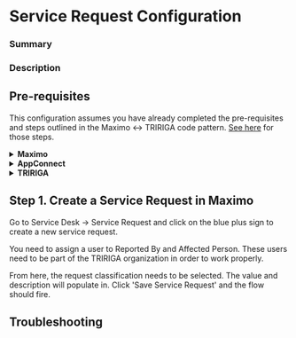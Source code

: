 
# Service Request Configuration


### Summary

### Description

## Pre-requisites

This configuration assumes you have already completed the pre-requisites and steps outlined in the Maximo <-> TRIRIGA code pattern. [See here](https://developer.ibm.com/patterns/synchronize-databases-between-asset-workplace-management-solutions/) for those steps.


<details><summary><b>Maximo</b></summary>

Within Maximo, some initial changes to the database and Service Request application need to be completed in order for the integration to work properly. Errors may arise if these steps are not completed.

### 1. 

Service request is a view. The changes will be on the Ticket Table.

We need to create a Domain first that will link to an attribute on the Ticket table.

Domain: PLUSTREQCLASS
Description: Tririga service request class
Domain Type: ALN
Data Type: ALN
Length: 10

This domain needs to be populated in order to send a service request out of Maximo. (Batch info still being configured)

To start, head to Database Configuration and search for the 'SR' object. This is a view rather than a table. 

Head to the Ticket table. Go to the attributes section and create a new row:

Attribute: PLUSTREQCLASSID
Description: TRIRIGA request class of value
Type: ALN
Length: 10
Required: No
Domain: *Select the PLUSTREQCLASS Domain from the previous step

** Make sure the length of this attribute has the same length as the domain that is linked

Save the attribute. Apply the configuration changes to your database by switching on Admin mode and Apply Database Configuration

External System -> PlustTririga

Publish Channel: PLUSTMXSR
Enterprise System: PLUSTMXSR
 PLUSTSRDOMAIN
 Endpoint: PLUSTSREQ (needs to have mxUrl and triUrl in the url)

Make sure there is a relationship created before adding a field to the application. Go to DB Config -> SR object -> Relationships.

Relationship: PLUSTREQCLASS
Child Objct: ALNDOMAIN
Where Clause: `domainid= 'PLUSTREQCLASS' and value=:plustreqclassid`
Remarks: Relationship to PLUSTREQCLASS Alndomain

Application Designer -> SR

Switch to the Service Request Tab and scroll down to the Service Request Details section

Add TRIRIGA Request Classification as a Multipart Textbox. 

Attribute: PLUSTREQCLASSID 

**Make sure this attribute is from the SR Object and not the TICKET Object

Attribute for Part 2: PLUSTREQCLASS.DESCRIPTION
Lookup: VALUELIST
Input Mode for Part 2: Readonly



</details>
 
 <details><summary><b>AppConnect</b></summary>

We will be supplying the mxUrl as well as the mxDomain to the flow. Domain name is the name that was configured in the Maximo pre-requisite section (PLUSTREQCLASS)

</details>

<details><summary><b>TRIRIGA</b></summary>

We will run a batch command to populate the domain created in the Maximo pre-requisites

Go to Tools -> System Setup and select Integration Object under the Integration heading

Select triRequestClass - APIC - HTTP Post from the table or create it if it is not present. Fill in the required sections:

Name: triRequestClass - APIC- HTTP Post
Scheme: Http Post
Direction: Outbound
Post Type: JSON
Http URL: [the flow url from AppConnect with the correct parameters outlined in the AppConnect section]
Request Method: POST
Content-Type: application/json

**If the AppConnect instance is based on cloud, include the api key in the Headers. If the instance is on-prem, include your basic authorization in UserName and Password

Once the correct values are filled in, click Execute at the top of the window. The process will take a few minutes since there is a large amount of files, but once it is completed you can check that the batch processed correctly under the specified domain.

</details>

## Step 1. Create a Service Request in Maximo

Go to Service Desk -> Service Request and click on the blue plus sign to create a new service request.

You need to assign a user to Reported By and Affected Person. These users need to be part of the TRIRIGA organization in order to work properly.

From here, the request classification needs to be selected. The value and description will populate in. Click 'Save Service Request' and the flow should fire.

## Troubleshooting

